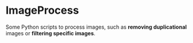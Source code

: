 # ImageProcess
Some Python scripts to process images, such as **removing duplicational** images or **filtering specific images**. 
